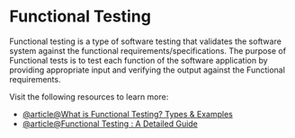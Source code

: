 # Functional Testing

Functional testing is a type of software testing that validates the software system against the functional requirements/specifications. The purpose of Functional tests is to test each function of the software application by providing appropriate input and verifying the output against the Functional requirements.

Visit the following resources to learn more:

- [@article@What is Functional Testing? Types & Examples](https://www.guru99.com/functional-testing.html)
- [@article@Functional Testing : A Detailed Guide](https://www.browserstack.com/guide/functional-testing)
